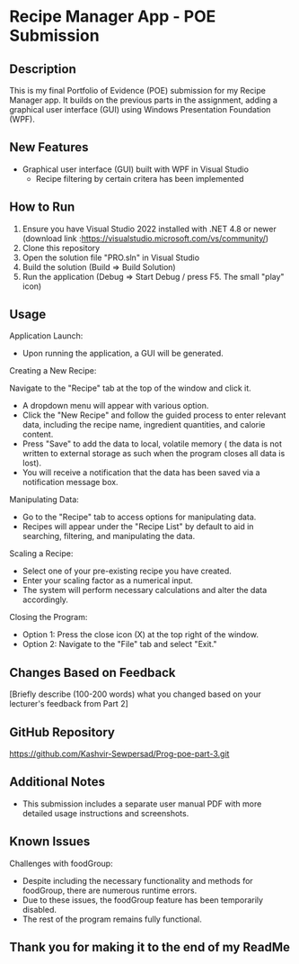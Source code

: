 # Recipe Manager App - POE Submission

## Description
This is my final Portfolio of Evidence (POE) submission for my Recipe Manager app. It builds on the previous parts in the assignment, adding a graphical user interface (GUI) using Windows Presentation Foundation (WPF).

## New Features
- Graphical user interface (GUI) built with WPF in Visual Studio 
  - Recipe filtering by certain critera has been implemented 
  

## How to Run
1. Ensure you have Visual Studio 2022 installed with .NET 4.8 or newer (download link :https://visualstudio.microsoft.com/vs/community/)
2. Clone this repository
3. Open the solution file "PRO.sln" in Visual Studio
4. Build the solution (Build => Build Solution)
5. Run the application (Debug => Start Debug / press F5. The small "play" icon)

## Usage
Application Launch:
* Upon running the application, a GUI will be generated.

Creating a New Recipe:

Navigate to the "Recipe" tab at the top of the window and click it.
* A dropdown menu will appear with various option.
* Click the  "New Recipe" and follow the guided process to enter relevant data, including the recipe name, ingredient quantities, and calorie content.
* Press "Save" to add the data to local, volatile memory ( the data is not written to external storage as such when the program closes all data is lost).
* You will receive a notification that the data has been saved via a notification message box.
  
Manipulating Data:

* Go to the "Recipe" tab to access options for manipulating data.
* Recipes will appear under the "Recipe List" by default to aid in searching, filtering, and manipulating the data.
  
Scaling a Recipe:

* Select one of your pre-existing recipe you have created.
* Enter your scaling factor as a numerical input.
* The system will perform necessary calculations and alter the data accordingly.
  
Closing the Program:

* Option 1: Press the close icon (X) at the top right of the window.
* Option 2: Navigate to the "File" tab and select "Exit."

## Changes Based on Feedback
[Briefly describe (100-200 words) what you changed based on your lecturer's feedback from Part 2]

## GitHub Repository
https://github.com/Kashvir-Sewpersad/Prog-poe-part-3.git

## Additional Notes
- This submission includes a separate user manual PDF with more detailed usage instructions and screenshots.


## Known Issues
Challenges with foodGroup:
* Despite including the necessary functionality and methods for foodGroup, there are numerous runtime errors.
* Due to these issues, the foodGroup feature has been temporarily disabled.
* The rest of the program remains fully functional. 

## Thank you for making it to the end of my ReadMe
